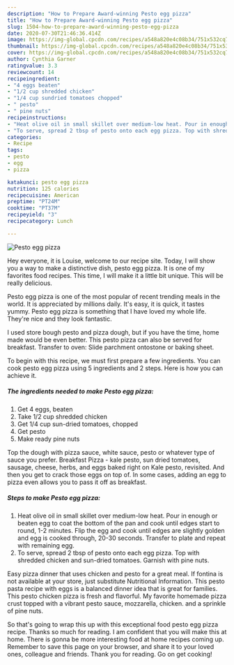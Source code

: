 ```yaml
---
description: "How to Prepare Award-winning Pesto egg pizza"
title: "How to Prepare Award-winning Pesto egg pizza"
slug: 1504-how-to-prepare-award-winning-pesto-egg-pizza
date: 2020-07-30T21:46:36.414Z
image: https://img-global.cpcdn.com/recipes/a548a820e4c08b34/751x532cq70/pesto-egg-pizza-recipe-main-photo.jpg
thumbnail: https://img-global.cpcdn.com/recipes/a548a820e4c08b34/751x532cq70/pesto-egg-pizza-recipe-main-photo.jpg
cover: https://img-global.cpcdn.com/recipes/a548a820e4c08b34/751x532cq70/pesto-egg-pizza-recipe-main-photo.jpg
author: Cynthia Garner
ratingvalue: 3.3
reviewcount: 14
recipeingredient:
- "4 eggs beaten"
- "1/2 cup shredded chicken"
- "1/4 cup sundried tomatoes chopped"
- " pesto"
- " pine nuts"
recipeinstructions:
- "Heat olive oil in small skillet over medium-low heat. Pour in enough or beaten egg to coat the bottom of the pan and cook until edges start to round, 1-2 minutes. Flip the egg and cook until edges are slightly golden and egg is cooked through, 20-30 seconds. Transfer to plate and repeat with remaining egg."
- "To serve, spread 2 tbsp of pesto onto each egg pizza. Top with shredded chicken and sun-dried tomatoes. Garnish with pine nuts."
categories:
- Recipe
tags:
- pesto
- egg
- pizza

katakunci: pesto egg pizza 
nutrition: 125 calories
recipecuisine: American
preptime: "PT24M"
cooktime: "PT37M"
recipeyield: "3"
recipecategory: Lunch

---
```



![Pesto egg pizza](https://img-global.cpcdn.com/recipes/a548a820e4c08b34/751x532cq70/pesto-egg-pizza-recipe-main-photo.jpg)

Hey everyone, it is Louise, welcome to our recipe site. Today, I will show you a way to make a distinctive dish, pesto egg pizza. It is one of my favorites food recipes. This time, I will make it a little bit unique. This will be really delicious.

Pesto egg pizza is one of the most popular of recent trending meals in the world. It is appreciated by millions daily. It's easy, it is quick, it tastes yummy. Pesto egg pizza is something that I have loved my whole life. They're nice and they look fantastic.

I used store bough pesto and pizza dough, but if you have the time, home made would be even better. This pesto pizza can also be served for breakfast. Transfer to oven: Slide parchment ontostone or baking sheet.


To begin with this recipe, we must first prepare a few ingredients. You can cook pesto egg pizza using 5 ingredients and 2 steps. Here is how you can achieve it.

<!--inarticleads1-->

##### The ingredients needed to make Pesto egg pizza:

1. Get 4 eggs, beaten
1. Take 1/2 cup shredded chicken
1. Get 1/4 cup sun-dried tomatoes, chopped
1. Get  pesto
1. Make ready  pine nuts


Top the dough with pizza sauce, white sauce, pesto or whatever type of sauce you prefer. Breakfast Pizza - kale pesto, sun dried tomatoes, sausage, cheese, herbs, and eggs baked right on Kale pesto, revisited. And then you get to crack those eggs on top of. In some cases, adding an egg to pizza even allows you to pass it off as breakfast. 

<!--inarticleads2-->

##### Steps to make Pesto egg pizza:

1. Heat olive oil in small skillet over medium-low heat. Pour in enough or beaten egg to coat the bottom of the pan and cook until edges start to round, 1-2 minutes. Flip the egg and cook until edges are slightly golden and egg is cooked through, 20-30 seconds. Transfer to plate and repeat with remaining egg.
1. To serve, spread 2 tbsp of pesto onto each egg pizza. Top with shredded chicken and sun-dried tomatoes. Garnish with pine nuts.


Easy pizza dinner that uses chicken and pesto for a great meal. If fontina is not available at your store, just substitute Nutritional Information. This pesto pasta recipe with eggs is a balanced dinner idea that is great for families. This pesto chicken pizza is fresh and flavorful. My favorite homemade pizza crust topped with a vibrant pesto sauce, mozzarella, chicken. and a sprinkle of pine nuts. 

So that's going to wrap this up with this exceptional food pesto egg pizza recipe. Thanks so much for reading. I am confident that you will make this at home. There is gonna be more interesting food at home recipes coming up. Remember to save this page on your browser, and share it to your loved ones, colleague and friends. Thank you for reading. Go on get cooking!
